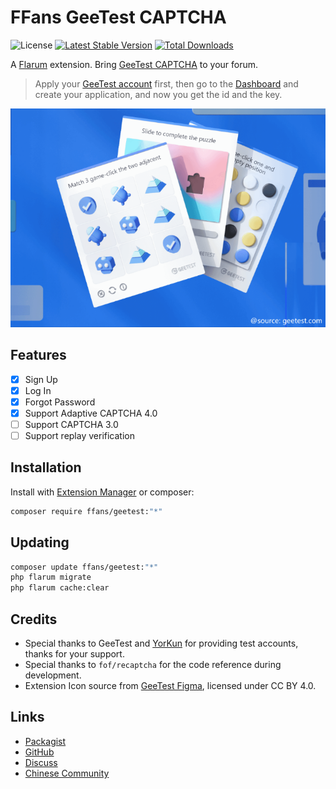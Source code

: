 # FFans GeeTest CAPTCHA

![License](https://img.shields.io/badge/license-MIT-blue.svg) [![Latest Stable Version](https://img.shields.io/packagist/v/ffans/geetest.svg)](https://packagist.org/packages/ffans/geetest) [![Total Downloads](https://img.shields.io/packagist/dt/ffans/geetest.svg)](https://packagist.org/packages/ffans/geetest)

A [Flarum](http://flarum.org) extension. Bring [GeeTest CAPTCHA](https://www.geetest.com/en/) to your forum.

> Apply your [GeeTest account](https://www.geetest.com/en/Register_en) first, then go to the [Dashboard](https://auth.geetest.com/product) and create your application, and now you get the id and the key.

![img.png](img.png)

## Features
- [x] Sign Up
- [x] Log In
- [x] Forgot Password
- [x] Support Adaptive CAPTCHA 4.0
- [ ] Support CAPTCHA 3.0
- [ ] Support replay verification

## Installation

Install with [Extension Manager](https://discuss.flarum.org/d/33955) or composer:

```sh
composer require ffans/geetest:"*"
```

## Updating

```sh
composer update ffans/geetest:"*"
php flarum migrate
php flarum cache:clear
```

## Credits

- Special thanks to GeeTest and [YorKun](https://yorkun.com/) for providing test accounts, thanks for your support.
- Special thanks to `fof/recaptcha` for the code reference during development.
- Extension Icon source from [GeeTest Figma](https://www.figma.com/community/file/1044470021229645118), licensed under CC BY 4.0.

## Links

- [Packagist](https://packagist.org/packages/ffans/geetest)
- [GitHub](https://github.com/ffans/geetest)
- [Discuss](https://discuss.flarum.org/d/34860)
- [Chinese Community](https://discuss.flarum.org.cn/d/15787)
